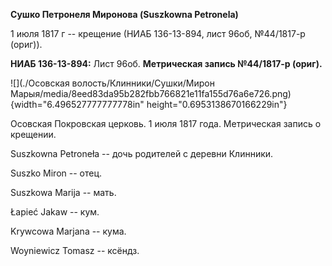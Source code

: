**Сушко Петронеля Миронова (Suszkowna Petronela)**

1 июля 1817 г -- крещение (НИАБ 136-13-894, лист 96об, №44/1817-р
(ориг)).

**НИАБ 136-13-894:** Лист 96об. **Метрическая запись №44/1817-р
(ориг).**

![](./Осовская волость/Клинники/Сушки/Мирон Марыя/media/8eed83da95b282fbb766821e11fa155d76a6e726.png){width="6.496527777777778in"
height="0.6953138670166229in"}

Осовская Покровская церковь. 1 июля 1817 года. Метрическая запись о
крещении.

Suszkowna Petroneła -- дочь родителей с деревни Клинники.

Suszko Miron -- отец.

Suszkowa Marija -- мать.

Łapieć Jakaw -- кум.

Krywcowa Marjana -- кума.

Woyniewicz Tomasz -- ксёндз.
